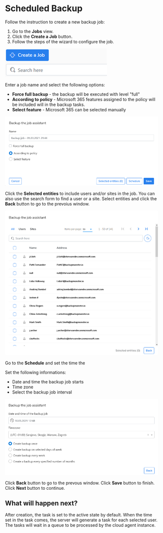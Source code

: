# Scheduled Backup

Follow the instruction to create a new backup job:

1. Go to the **Jobs** view. 
2. Click the **Create a Job** button.
3. Follow the steps of the wizard to configure the job.

![](../../.gitbook/assets/kodo-cloud-administration-backup05.png)

Enter a job name and select the following options:

* **Force full backup** - the backup will be executed with level "full"
* **According to policy** - Microsoft 365 features assigned to the policy will be included will in the backup tasks.
* **Select feature** - Microsoft 365 can be selected manually 

![](../../.gitbook/assets/kodo-cloud-job-01.png)

Click the **Selected entities** to include users and/or sites in the job. You can also use the search form to find a user or a site. Select entities and click the **Back** button to go to the prevoius window.

![](../../.gitbook/assets/image%20%2815%29.png)

Go to the **Schedule**  and set the time the

Set the following informations:

* Date and time the backup job starts
* Time zone
* Select the backup job interval

![](../../.gitbook/assets/image%20%2818%29.png)

Click **Back** button to go to the prevous window. Click **Save** button to finish. Click **Next** button to continue.

## What will happen next?

After creation, the task is set to the active state by default. When the time set in the task comes, the server will generate a task for each selected user. The tasks will wait in a queue to be processed by the cloud agent instance.

